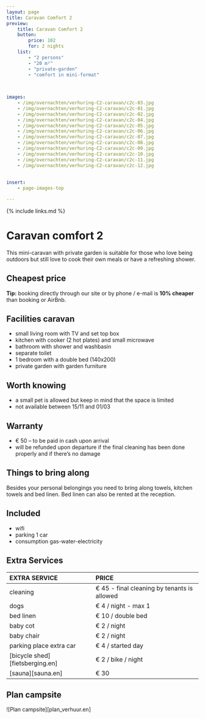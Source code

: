 ```yaml
---
layout: page
title: Caravan Comfort 2 
preview: 
    title: Caravan Comfort 2
    button:
        price: 102
        for: 2 nights
    list:
        - "2 persons"
        - "20 m²"
        - "private-garden"
        - "comfort in mini-format"
        
   

images:
    - /img/overnachten/verhuring-C2-caravan/c2c-03.jpg
    - /img/overnachten/verhuring-C2-caravan/c2c-01.jpg
    - /img/overnachten/verhuring-C2-caravan/c2c-02.jpg
    - /img/overnachten/verhuring-C2-caravan/c2c-04.jpg
    - /img/overnachten/verhuring-C2-caravan/c2c-05.jpg
    - /img/overnachten/verhuring-C2-caravan/c2c-06.jpg
    - /img/overnachten/verhuring-C2-caravan/c2c-07.jpg
    - /img/overnachten/verhuring-C2-caravan/c2c-08.jpg
    - /img/overnachten/verhuring-C2-caravan/c2c-09.jpg
    - /img/overnachten/verhuring-C2-caravan/c2c-10.jpg
    - /img/overnachten/verhuring-C2-caravan/c2c-11.jpg
    - /img/overnachten/verhuring-C2-caravan/c2c-12.jpg
    
    
insert:
    - page-images-top

---
```


{% include links.md %}

# Caravan comfort 2 

This mini-caravan with private garden is suitable for those who love being outdoors but still love to cook their own meals or have a refreshing shower.

## Cheapest price
**Tip:** booking directly through our site or by phone / e-mail is **10% cheaper** than booking or AirBnb.

## Facilities caravan

- small living room with TV and set top box
- kitchen with cooker (2 hot plates) and small microwave
- bathroom with shower and washbasin
- separate toilet
- 1 bedroom with a double bed (140x200)
- private garden with garden furniture
    
## Worth knowing

- a small pet is allowed but keep in mind that the space is limited
- not available between 15/11 and 01/03

## Warranty

- € 50 – to be paid in cash upon arrival
- will be refunded upon departure if the final cleaning has been done properly and if there’s no damage 

## Things to bring along
Besides your personal belongings you need to bring along towels, kitchen towels and bed linen.
Bed linen can also be rented at the reception.

## Included
- wifi
- parking 1 car
- consumption gas-water-electricity


## Extra Services

EXTRA SERVICE            | PRICE 
:-------------------|:-----------|
cleaning          | € 45 - final cleaning by tenants is allowed
dogs               | € 4 / night - max 1
bed linen        | € 10 / double bed
baby cot          | € 2 / night
baby chair         | € 2 / night
parking place extra car  | € 4 / started day
[bicycle shed][fietsberging.en]| € 2 / bike / night
[sauna][sauna.en]   | € 30


## Plan campsite

![Plan campsite][plan_verhuur.en]